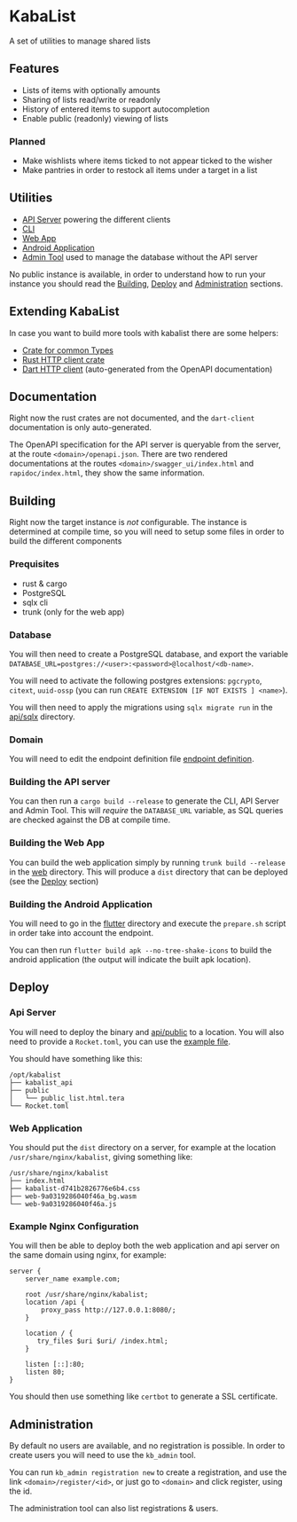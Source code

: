 # KabaList

A set of utilities to manage shared lists

## Features

 - Lists of items with optionally amounts
 - Sharing of lists read/write or readonly
 - History of entered items to support autocompletion
 - Enable public (readonly) viewing of lists

### Planned
 
 - Make wishlists where items ticked to not appear ticked to the wisher
 - Make pantries in order to restock all items under a target in a list

## Utilities

 - [API Server](api) powering the different clients
 - [CLI](cli)
 - [Web App](web)
 - [Android Application](flutter)
 - [Admin Tool](admin) used to manage the database without the API server

No public instance is available, in order to understand how to run your instance you should read the [Building](#building), [Deploy](#deploy) and [Administration](#administration) sections. 

## Extending KabaList

In case you want to build more tools with kabalist there are some helpers: 

 - [Crate for common Types](types)
 - [Rust HTTP client crate](client)
 - [Dart HTTP client](dart-client) (auto-generated from the OpenAPI documentation)

## Documentation

Right now the rust crates are not documented, and the `dart-client` documentation is only auto-generated.

The OpenAPI specification for the API server is queryable from the server, at the route `<domain>/openapi.json`. There are two rendered documentations at the routes `<domain>/swagger_ui/index.html` and `rapidoc/index.html`, they show the same information.

## Building

Right now the target instance is *not* configurable. The instance is determined at compile time, so you will need to setup some files in order to build the different components

### Prequisites

 - rust & cargo
 - PostgreSQL
 - sqlx cli
 - trunk (only for the web app)

### Database

You will then need to create a PostgreSQL database, and export the variable `DATABASE_URL=postgres://<user>:<password>@localhost/<db-name>`.

You will need to activate the following postgres extensions: `pgcrypto`, `citext`, `uuid-ossp` (you can run `CREATE EXTENSION [IF NOT EXISTS ] <name>`).

You will then need to apply the migrations using `sqlx migrate run` in the [api/sqlx](api/sqlx) directory.

### Domain

You will need to edit the endpoint definition file [endpoint definition](endpoint.url).

### Building the API server

You can then run a `cargo build --release` to generate the CLI, API Server and Admin Tool. This will _require_ the `DATABASE_URL` variable, as SQL queries are checked against the DB at compile time.

### Building the Web App

You can build the web application simply by running `trunk build --release` in the [web](web) directory. This will produce a `dist` directory that can be deployed (see the [Deploy](#deploy) section)

### Building the Android Application

You will need to go in the [flutter](flutter) directory and execute the `prepare.sh` script in order take into account the endpoint.

You can then run `flutter build apk --no-tree-shake-icons` to build the android application (the output will indicate the built apk location).

## Deploy

### Api Server

You will need to deploy the binary and [api/public](api/public) to a location. You will also need to provide a `Rocket.toml`, you can use the [example file](api/Rocket.toml.example).

You should have something like this:

```
/opt/kabalist
├── kabalist_api
├── public
│   └── public_list.html.tera
└── Rocket.toml
```

### Web Application

You should put the `dist` directory on a server, for example at the location `/usr/share/nginx/kabalist`, giving something like:

```
/usr/share/nginx/kabalist
├── index.html
├── kabalist-d741b2826776e6b4.css
├── web-9a0319286040f46a_bg.wasm
└── web-9a0319286040f46a.js
```

### Example Nginx Configuration

You will then be able to deploy both the web application and api server on the same domain using nginx, for example:

```nginx
server {
    server_name example.com;

    root /usr/share/nginx/kabalist;
    location /api {
		proxy_pass http://127.0.0.1:8080/;
    }

    location / {
	   try_files $uri $uri/ /index.html;
    }

    listen [::]:80;
    listen 80;
}
```

You should then use something like `certbot` to generate a SSL certificate.

## Administration

By default no users are available, and no registration is possible. In order to create users you will need to use the `kb_admin` tool.

You can run `kb_admin registration new` to create a registration, and use the link `<domain>/register/<id>`, or just go to `<domain>` and click register, using the id.

The administration tool can also list registrations & users.
